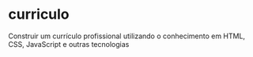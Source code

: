 # curriculo
Construir um currículo profissional utilizando o conhecimento em HTML, CSS, JavaScript e outras tecnologias
